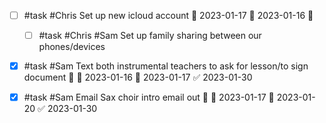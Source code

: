 - [ ] #task #Chris Set up new icloud account 📅 2023-01-17 🛫 2023-01-16 🔼 
	- [ ] #task #Chris #Sam Set up family sharing between our phones/devices
- [x] #task #Sam Text both instrumental teachers to ask for lesson/to sign document 🔼 🛫 2023-01-16 📅 2023-01-17 ✅ 2023-01-30
- [x] #task #Sam Email Sax choir intro email out 🔼 🛫 2023-01-17 📅 2023-01-20 ✅ 2023-01-30

